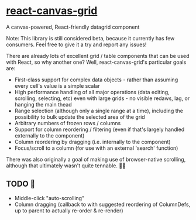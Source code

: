 # [react-canvas-grid](https://rowanhill.github.io/react-canvas-grid)
A canvas-powered, React-friendly datagrid component

Note: This library is still considered beta, because it currently has few consumers. Feel free to give it a try and report any issues!

There are already lots of excellent grid / table components that can be used with React, so why another one? Well, react-canvas-grid's
particular goals are:
* First-class support for complex data objects - rather than assuming every cell's value is a simple scalar
* High performance handling of all major operations (data editing, scrolling, selecting, etc) even with large grids - no visible redaws, lag, or hanging the main thead
* Range selection (although only a single range at a time), including the possibility to bulk update the selected area of the grid
* Arbitrary numbers of frozen rows / columns
* Support for column reordering / filtering (even if that's largely handled externally to the component)
* Column reordering by dragging (i.e. internally to the component)
* Focus/scroll to a column (for use with an external 'search' function)

There was also originally a goal of making use of browser-native scrolling, although that ultimately wasn't quite tennable. :man_shrugging:

## TODO :memo:
* Middle-click "auto-scrolling"
* Column dragging (callback to with suggested reordering of ColumnDefs, up to parent to actually re-order & re-render)
